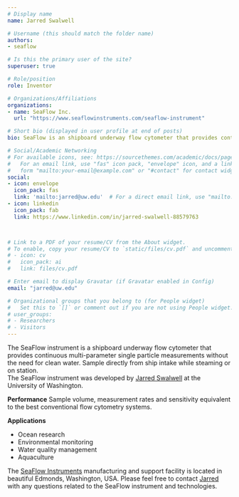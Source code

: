 ```yaml
---
# Display name
name: Jarred Swalwell

# Username (this should match the folder name)
authors:
- seaflow

# Is this the primary user of the site?
superuser: true

# Role/position
role: Inventor

# Organizations/Affiliations
organizations:
- name: SeaFlow Inc.
  url: "https://www.seaflowinstruments.com/seaflow-instrument"

# Short bio (displayed in user profile at end of posts)
bio: SeaFlow is an shipboard underway flow cytometer that provides continuous single celled measurements of light scatter and fluorescence of small phytoplankton (< 10 µm). 

# Social/Academic Networking
# For available icons, see: https://sourcethemes.com/academic/docs/page-builder/#icons
#   For an email link, use "fas" icon pack, "envelope" icon, and a link in the
#   form "mailto:your-email@example.com" or "#contact" for contact widget.
social:
- icon: envelope
  icon_pack: fas
  link: 'mailto:jarred@uw.edu'  # For a direct email link, use "mailto:test@example.org".
- icon: linkedin
  icon_pack: fab
  link: https://www.linkedin.com/in/jarred-swalwell-88579763



# Link to a PDF of your resume/CV from the About widget.
# To enable, copy your resume/CV to `static/files/cv.pdf` and uncomment the lines below.
# - icon: cv
#   icon_pack: ai
#   link: files/cv.pdf

# Enter email to display Gravatar (if Gravatar enabled in Config)
email: "jarred@uw.edu"

# Organizational groups that you belong to (for People widget)
#   Set this to `[]` or comment out if you are not using People widget.
# user_groups:
# - Researchers
# - Visitors
---
```

The SeaFlow instrument is a shipboard underway flow cytometer that provides continuous multi-parameter single particle measurements without the need for clean water. Sample directly from ship intake while steaming or on station.<br/>
The SeaFlow instrument was developed by [Jarred Swalwell](https://armbrustlab.ocean.washington.edu/people/swalwell/) at the University of Washington. 

**Performance**
Sample volume, measurement rates and sensitivity equivalent to the best conventional flow cytometry systems.

​**Applications**
- Ocean research
- Environmental monitoring
- Water quality management
- Aquaculture

 The [SeaFlow Instruments](https://www.seaflowinstruments.com/) manufacturing and support facility is located in beautiful Edmonds, Washington, USA.  Please feel free to contact [Jarred](mailto:jarred@uw.edu) with any questions related to the SeaFlow instrument and technologies.